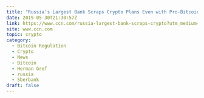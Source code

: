 ```yaml
---
title: "Russia’s Largest Bank Scraps Crypto Plans Even with Pro-Bitcoin CEO"
date: 2019-05-30T21:30:57Z
link: https://www.ccn.com/russia-largest-bank-scraps-crypto?utm_medium=RSS&utm_source=hune
site: www.ccn.com
topic: crypto
category:
  - Bitcoin Regulation
  - Crypto
  - News
  - Bitcoin
  - Herman Gref
  - russia
  - Sberbank
draft: false
---
```

